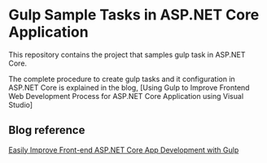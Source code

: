 # Gulp Sample Tasks in ASP.NET Core Application

This repository contains the project that samples gulp task in ASP.NET Core. 

The complete procedure to create gulp tasks and it configuration in ASP.NET Core is explained in the blog, [Using Gulp to Improve Frontend Web Development Process for ASP.NET Core Application using Visual Studio]

## Blog reference
[Easily Improve Front-end ASP.NET Core App Development with Gulp](https://www.syncfusion.com/blogs/post/easily-improve-front-end-asp-net-core-app-development-with-gulp.aspx)
